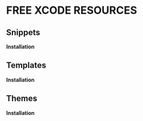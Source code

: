 # FREE XCODE RESOURCES

## Snippets

**Installation**

## Templates

**Installation**

## Themes

**Installation**